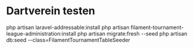 # Dartverein testen

php artisan laravel-addressable:install
php artisan filament-tournament-league-administration:install
php artisan migrate:fresh --seed
php artisan db:seed --class=FilamentTournamentTableSeeder
